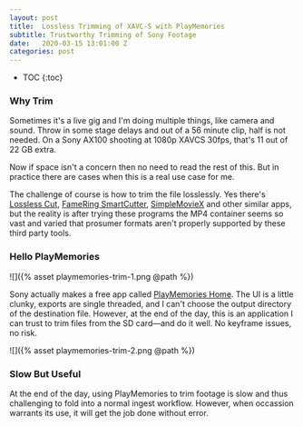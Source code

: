 ```yaml
---
layout: post
title:  Lossless Trimming of XAVC-S with PlayMemories
subtitle: Trustworthy Trimming of Sony Footage
date:   2020-03-15 13:01:00 Z
categories: post
---
```


* TOC
{:toc}

### Why Trim

Sometimes it's a live gig and I'm doing multiple things, like camera and sound. Throw in some stage delays and out of a 56 minute clip, half is not needed. On a Sony AX100 shooting at 1080p XAVCS 30fps, that's 11 out of 22 GB extra.

Now if space isn't a concern then no need to read the rest of this. But in practice there are cases when this is a real use case for me.

The challenge of course is how to trim the file losslessly. Yes there's [Lossless Cut](https://github.com/mifi/lossless-cut), [FameRing SmartCutter](https://www.fame-ring.com/smart_cutter.html), [SimpleMovieX](http://simplemoviex.com) and other similar apps, but the reality is after trying these programs the MP4 container seems so vast and varied that prosumer formats aren't properly supported by these third party tools. 

### Hello PlayMemories

![]({% asset playmemories-trim-1.png @path %})

Sony actually makes a free app called [PlayMemories Home](https://support.d-imaging.sony.co.jp/www/disoft/int/download/playmemories-home/mac/en/). The UI is a little clunky, exports are single threaded, and I can't choose the output directory of the destination file. However, at the end of the day, this is an application I can trust to trim files from the SD card—and do it well. No keyframe issues, no risk.

![]({% asset playmemories-trim-2.png @path %})

### Slow But Useful

At the end of the day, using PlayMemories to trim footage is slow and thus challenging to fold into a normal ingest workflow. However, when occassion warrants its use, it will get the job done without error.
